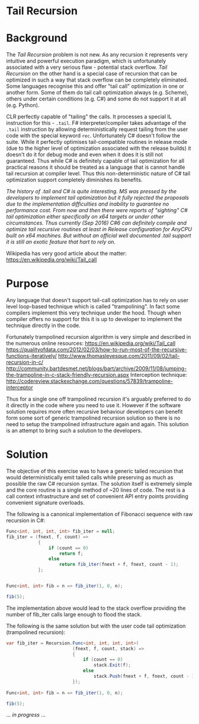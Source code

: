 # Tail Recursion

# Background 
The _Tail Recursion_ problem is not new. As any recursion it represents very intuitive and powerful execution paradigm, which is unfortunately associated with a very serious flaw - potential stack overflow. _Tail Recursion_ on the other hand is a special case of recursion that can be optimized in such a way that stack overflow can be completely eliminated. Some languages recognise this and offer "tail call" optimization in one or another form. Some of them do tail call optimization always (e.g.  Scheme), others under certain conditions (e.g. C#) and some do not support it at all (e.g. Python).

CLR perfectly capable of "tailing" the calls. It processes a special IL instruction for this - `.tail`. F# interpreter/compiler takes advantage of the `.tail` instruction by allowing deterministically request tailing from the user code with the special keyword `rec`. Unfortunately C# doesn't follow the suite. While it perfectly optimises tail-compatible routines in release mode (due to the higher level of optimization associated with the release builds) it doesn't do it for debug mode and even when it does it is still not guaranteed. Thus while C# is definitely capable of tail optimization for all practical reasons it should be treated as a language that is cannot handle tail recursion at compiler level. Thus this non-deterministic nature of C# tail optimization support completely diminishes its benefits.

_The history of .tail and C# is quite interesting. MS was pressed by the developers to implement tail optimization but it fully rejected the proposals due to the implementation difficulties and inability to guarantee no performance cost. From now and then there were reports of "sighting" C# tail optimization either specifically on x64 targets or under other circumstances. Thus currently (Sep 2016) C#6 can definitely compile and optimize tail recursive routines at least in Release configuration for AnyCPU built on x64 machines. But without an official well documented .tail support it is still an exotic feature that hart to rely on._ 

Wikipedia has very good article about the matter: https://en.wikipedia.org/wiki/Tail_call

# Purpose
Any language that doesn't support tail-call optimization has to rely on user level loop-based technique which is called "trampolining". In fact some compilers implement this very technique under the hood. Though when compiler offers no support for this it is up to developer to implement the technique directly in the code.

Fortunately trampolined recursion algorithm is very simple and described in the numerous online resources:
https://en.wikipedia.org/wiki/Tail_call
https://qualityofdata.com/2012/02/03/how-to-run-most-of-the-recursive-functions-iteratively/
http://www.thomaslevesque.com/2011/09/02/tail-recursion-in-c/
http://community.bartdesmet.net/blogs/bart/archive/2009/11/08/jumping-the-trampoline-in-c-stack-friendly-recursion.aspx
Interception technique: http://codereview.stackexchange.com/questions/57839/trampoline-interceptor

Thus for a single one off trampolined recursion it's arguably preferred to do it directly in the code where you need to use it. However if the software solution requires more often recursive behaviour developers can benefit form some sort of generic trampolined recursion solution so there is no need to setup the trampolined infrastructure again and again. This solution is an attempt to bring such a solution to the developers. 
 
# Solution 
The objective of this exercise was to have a generic tailed recursion that would deterministically emit tailed calls while preserving as much as possible the raw C# recursion syntax. The solution itself is extremely simple and the core routine is a single method of ~20 lines of code. The rest is a call context infrastructure and set of convenient API entry points providing convenient signature overloads.

The following is a canonical implementation of Fibonacci sequence with raw recursion in C#:

```C#
Func<int, int, int, int> fib_iter = null;
fib_iter = (fnext, f, count) =>
            {
                if (count == 0)
                    return f;
                else
                    return fib_iter(fnext + f, fnext, count - 1);
            };


Func<int, int> fib = n => fib_iter(1, 0, n);

fib(5);
```
The implementation above would lead to the stack overflow providing the number of fib_iter calls large enough to flood the stack.

The following is the same solution but with the user code tail optimization (trampolined recursion):
```C#
var fib_iter = Recursion.Func<int, int, int, int>(
                         (fnext, f, count, stack) =>
                         {
                             if (count == 0)
                                 stack.Exit(f);
                             else
                                 stack.Push(fnext + f, fnext, count - 1);
                         });
                         
Func<int, int> fib = n => fib_iter(1, 0, n);

fib(5);
``` 







... _in progress_ ...